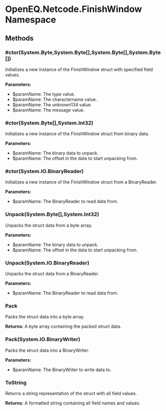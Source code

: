 ﻿# OpenEQ.Netcode.FinishWindow Namespace

## Methods

### #ctor(System.Byte,System.Byte[],System.Byte[],System.Byte[])

Initializes a new instance of the FinishWindow struct with specified field values.

**Parameters:**

- $paramName: The type value.
- $paramName: The charactername value.
- $paramName: The unknown134 value.
- $paramName: The message value.

### #ctor(System.Byte[],System.Int32)

Initializes a new instance of the FinishWindow struct from binary data.

**Parameters:**

- $paramName: The binary data to unpack.
- $paramName: The offset in the data to start unpacking from.

### #ctor(System.IO.BinaryReader)

Initializes a new instance of the FinishWindow struct from a BinaryReader.

**Parameters:**

- $paramName: The BinaryReader to read data from.

### Unpack(System.Byte[],System.Int32)

Unpacks the struct data from a byte array.

**Parameters:**

- $paramName: The binary data to unpack.
- $paramName: The offset in the data to start unpacking from.

### Unpack(System.IO.BinaryReader)

Unpacks the struct data from a BinaryReader.

**Parameters:**

- $paramName: The BinaryReader to read data from.

### Pack

Packs the struct data into a byte array.

**Returns:** A byte array containing the packed struct data.

### Pack(System.IO.BinaryWriter)

Packs the struct data into a BinaryWriter.

**Parameters:**

- $paramName: The BinaryWriter to write data to.

### ToString

Returns a string representation of the struct with all field values.

**Returns:** A formatted string containing all field names and values.


